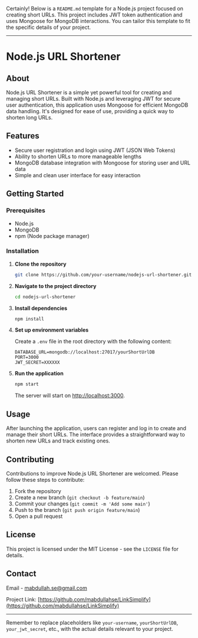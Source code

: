 Certainly! Below is a `README.md` template for a Node.js project focused on creating short URLs. This project includes JWT token authentication and uses Mongoose for MongoDB interactions. You can tailor this template to fit the specific details of your project.

---

# Node.js URL Shortener

## About

Node.js URL Shortener is a simple yet powerful tool for creating and managing short URLs. Built with Node.js and leveraging JWT for secure user authentication, this application uses Mongoose for efficient MongoDB data handling. It's designed for ease of use, providing a quick way to shorten long URLs.

## Features

- Secure user registration and login using JWT (JSON Web Tokens)
- Ability to shorten URLs to more manageable lengths
- MongoDB database integration with Mongoose for storing user and URL data
- Simple and clean user interface for easy interaction

## Getting Started

### Prerequisites

- Node.js
- MongoDB
- npm (Node package manager)

### Installation

1. **Clone the repository**

   ```sh
   git clone https://github.com/your-username/nodejs-url-shortener.git
   ```

2. **Navigate to the project directory**

   ```sh
   cd nodejs-url-shortener
   ```

3. **Install dependencies**

   ```sh
   npm install
   ```

4. **Set up environment variables**

   Create a `.env` file in the root directory with the following content:

   ```
   DATABASE_URL=mongodb://localhost:27017/yourShortUrlDB
   PORT=3000
   JWT_SECRET=XXXXXX
   ```

5. **Run the application**

   ```sh
   npm start
   ```

   The server will start on [http://localhost:3000](http://localhost:3000).

## Usage

After launching the application, users can register and log in to create and manage their short URLs. The interface provides a straightforward way to shorten new URLs and track existing ones.

## Contributing

Contributions to improve Node.js URL Shortener are welcomed. Please follow these steps to contribute:

1. Fork the repository
2. Create a new branch (`git checkout -b feature/main`)
3. Commit your changes (`git commit -m 'Add some main'`)
4. Push to the branch (`git push origin feature/main`)
5. Open a pull request

## License

This project is licensed under the MIT License - see the `LICENSE` file for details.

## Contact

Email - mabdullah.se@gmail.com

Project Link: [https://github.com/mabdullahse/LinkSimplify](https://github.com/mabdullahse/LinkSimplify)

---

Remember to replace placeholders like `your-username`, `yourShortUrlDB`, `your_jwt_secret`, etc., with the actual details relevant to your project.
